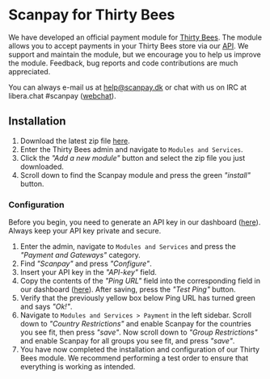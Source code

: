 # Scanpay for Thirty Bees

We have developed an official payment module for [Thirty Bees](https://thirtybees.com/). The module allows you to accept payments in your Thirty Bees store via our [API](https://docs.scanpay.dk/). We support and maintain the module, but we encourage you to help us improve the module. Feedback, bug reports and code contributions are much appreciated.

You can always e-mail us at [help@scanpay.dk](mailto:help@scanpay.dk) or chat with us on IRC at libera.chat #scanpay ([webchat](https://web.libera.chat/#scanpay)).

## Installation
1. Download the latest zip file [here](https://github.com/scanpay/thirty-bees-scanpay/releases).
2. Enter the Thirty Bees admin and navigate to `Modules and Services`.
3. Click the *"Add a new module"* button and select the zip file you just downloaded.
4. Scroll down to find the Scanpay module and press the green *"install"* button.

### Configuration
Before you begin, you need to generate an API key in our dashboard ([here](https://dashboard.scanpay.dk/settings/api)). Always keep your API key private and secure.

1. Enter the admin, navigate to `Modules and Services` and press the *"Payment and Gateways"* category.
2. Find *"Scanpay"* and press *"Configure"*.
3. Insert your API key in the *"API-key"* field.
4. Copy the contents of the *"Ping URL"* field into the corresponding field in our dashboard ([here](https://dashboard.scanpay.dk/settings/api)). After saving, press the *"Test Ping"* button.
5. Verify that the previously yellow box below Ping URL has turned green and says *"Ok!"*.
6. Navigate to `Modules and Services > Payment` in the left sidebar. Scroll down to *"Country Restrictions"* and enable Scanpay for the countries you see fit, then press *"save"*. Now scroll down to *"Group Restrictions"* and enable Scanpay for all groups you see fit, and press *"save"*.
7. You have now completed the installation and configuration of our Thirty Bees module. We recommend performing a test order to ensure that everything is working as intended.

